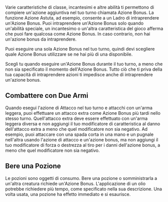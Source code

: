 Varie caratteristiche di classe, incantesimi e altre abilità ti permettono di compiere un'azione aggiuntiva nel tuo turno chiamata Azione Bonus. La funzione Azione Astuta, ad esempio, consente a un Ladro di intraprendere un'Azione Bonus. Puoi intraprendere un'Azione Bonus solo quando un'abilità speciale, un incantesimo o un'altra caratteristica del gioco afferma che puoi fare qualcosa come Azione Bonus. In caso contrario, non hai un'azione bonus da intraprendere.

Puoi eseguire una sola Azione Bonus nel tuo turno, quindi devi scegliere quale Azione Bonus utilizzare se ne hai più di una disponibile.

Scegli tu quando eseguire un'Azione Bonus durante il tuo turno, a meno che non sia specificato il momento dell'Azione Bonus. Tutto ciò che ti priva della tua capacità di intraprendere azioni ti impedisce anche di intraprendere un'azione bonus.

## Combattere con Due Armi
Quando esegui l'azione di Attacco nel tuo turno e attacchi con un'arma leggera, puoi effettuare un attacco extra come Azione Bonus più tardi nello stesso turno. Quell'attacco extra deve essere effettuato con un'arma leggera diversa e non aggiungi il tuo modificatore di caratteristica al danno dell'attacco extra a meno che quel modificatore non sia negativo. Ad esempio, puoi attaccare con una spada corta in una mano e un pugnale nell'altra usando l'azione di attacco e un'azione bonus, ma non aggiungi il tuo modificatore di forza o destrezza al tiro per i danni dell'azione bonus, a meno che quel modificatore non sia negativo.

## Bere una Pozione
Le pozioni sono oggetti di consumo. Bere una pozione o somministrarla a un'altra creatura richiede un'Azione Bonus. L'applicazione di un olio potrebbe richiedere più tempo, come specificato nella sua descrizione. Una volta usata, una pozione ha effetto immediato e si esaurisce.